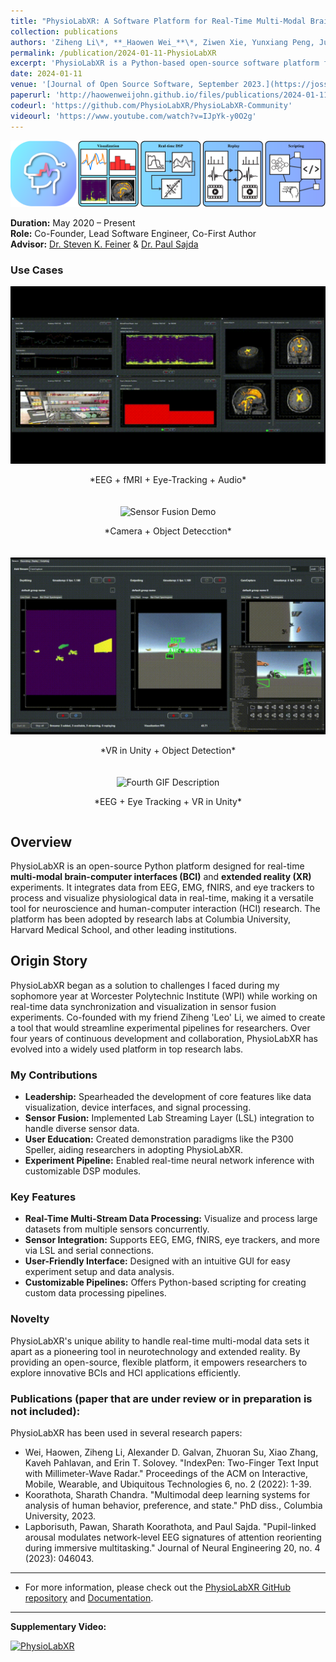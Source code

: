```yaml
---
title: "PhysioLabXR: A Software Platform for Real-Time Multi-Modal Brain-Computer Interfaces and Extended Reality Experiments"
collection: publications
authors: 'Ziheng Li\*, **_Haowen Wei_**\*, Ziwen Xie, Yunxiang Peng, June Pyo Suh, Steven Feiner, Paul Sajda'
permalink: /publication/2024-01-11-PhysioLabXR
excerpt: 'PhysioLabXR is a Python-based open-source software platform for neuroscience and human-computer interaction (HCI) experiments, enabling real-time and multi-modal physiological data processing. The platform supports a variety of sensors including EEG, fNIRS, and eye trackers, while offering tools for multi-stream visualization, real-time digital signal processing (DSP), and experiment recording. With native support for popular data transfer protocols such as Lab Streaming Layer (LSL) and ZeroMQ (ZMQ), PhysioLabXR facilitates seamless integration and control over experimental pipelines. This tool serves as a foundation for future BCI and HCI experiments, significantly benefiting the research community.'
date: 2024-01-11
venue: '[Journal of Open Source Software, September 2023.](https://joss.theoj.org/papers/10.21105/joss.05854)'
paperurl: 'http://haowenweijohn.github.io/files/publications/2024-01-11-PhysioLabXR.pdf'
codeurl: 'https://github.com/PhysioLabXR/PhysioLabXR-Community'
videourl: 'https://www.youtube.com/watch?v=IJpYk-y0O2g'
---
```


![TeaserImage](../images/publications/2024-01-11-PhysioLabXR-Teaser.png)

**Duration:** May 2020 – Present  
**Role:** Co-Founder, Lead Software Engineer, Co-First Author  
**Advisor:** [Dr. Steven K. Feiner](https://www.engineering.columbia.edu/faculty/steven-feiner) & [Dr. Paul Sajda](https://www.bme.columbia.edu/faculty/paul-sajda)


### Use Cases   

<div style="display: flex; flex-wrap: wrap; gap: 20px; justify-content: center;">

  <div style="flex: 1; min-width: 300px; text-align: center;">
    <img src="../images/publications/PhysioLabXR-fMRI-Demo.gif" alt="Real-time EEG Visualization" style="max-width: 100%; height: auto;">
    <p>*EEG + fMRI + Eye-Tracking + Audio*</p>
  </div>

  <div style="flex: 1; min-width: 300px; text-align: center;">
    <img src="../images/publications/PhysioLabXR-CameraObjectDetection-Demo.gif" alt="Sensor Fusion Demo" style="max-width: 100%; height: auto;">
    <p>*Camera + Object Detecction*</p>
  </div>

  <div style="flex: 1; min-width: 300px; text-align: center;">
    <img src="../images/publications/PhysioLabXR-UnityObjectDetection-Demo.gif" alt="Customizable DSP Modules" style="max-width: 100%; height: auto;">
    <p>*VR in Unity + Object Detection*</p>
  </div>

  <div style="flex: 1; min-width: 300px; text-align: center;">
    <img src="../images/publications/PhysioLabXR-Search-Demo.gif" alt="Fourth GIF Description" style="max-width: 100%; height: auto;">
    <p>*EEG + Eye Tracking + VR in Unity*</p>
  </div>

</div>



## Overview
PhysioLabXR is an open-source Python platform designed for real-time **multi-modal brain-computer interfaces (BCI)** and **extended reality (XR)** experiments. It integrates data from EEG, EMG, fNIRS, and eye trackers to process and visualize physiological data in real-time, making it a versatile tool for neuroscience and human-computer interaction (HCI) research. The platform has been adopted by research labs at Columbia University, Harvard Medical School, and other leading institutions.

## Origin Story
PhysioLabXR began as a solution to challenges I faced during my sophomore year at Worcester Polytechnic Institute (WPI) while working on real-time data synchronization and visualization in 
sensor fusion experiments. Co-founded with my friend Ziheng 'Leo' Li, we aimed to create a tool that would streamline experimental pipelines for researchers. Over four years of continuous development and collaboration, PhysioLabXR has evolved into a widely used platform in top research labs.


### My Contributions
- **Leadership:** Spearheaded the development of core features like data visualization, device interfaces, and signal processing.
- **Sensor Fusion:** Implemented Lab Streaming Layer (LSL) integration to handle diverse sensor data.
- **User Education:** Created demonstration paradigms like the P300 Speller, aiding researchers in adopting PhysioLabXR.
- **Experiment Pipeline:** Enabled real-time neural network inference with customizable DSP modules.

### Key Features
- **Real-Time Multi-Stream Data Processing:** Visualize and process large datasets from multiple sensors concurrently.
- **Sensor Integration:** Supports EEG, EMG, fNIRS, eye trackers, and more via LSL and serial connections.
- **User-Friendly Interface:** Designed with an intuitive GUI for easy experiment setup and data analysis.
- **Customizable Pipelines:** Offers Python-based scripting for creating custom data processing pipelines.

### Novelty
PhysioLabXR's unique ability to handle real-time multi-modal data sets it apart as a pioneering tool in neurotechnology and extended reality. By providing an open-source, flexible platform, it empowers researchers to explore innovative BCIs and HCI applications efficiently.

### Publications (paper that are under review or in preparation is not included):
PhysioLabXR has been used in several research papers:
- Wei, Haowen, Ziheng Li, Alexander D. Galvan, Zhuoran Su, Xiao Zhang, Kaveh Pahlavan, and Erin T. Solovey. "IndexPen: Two-Finger Text Input with Millimeter-Wave Radar." Proceedings of the ACM on Interactive, Mobile, Wearable, and Ubiquitous Technologies 6, no. 2 (2022): 1-39.
- Koorathota, Sharath Chandra. "Multimodal deep learning systems for analysis of human behavior, preference, and state." PhD diss., Columbia University, 2023.
- Lapborisuth, Pawan, Sharath Koorathota, and Paul Sajda. "Pupil-linked arousal modulates network-level EEG signatures of attention reorienting during immersive multitasking." Journal of Neural Engineering 20, no. 4 (2023): 046043.


---

* For more information, please check out the [PhysioLabXR GitHub repository](https://github.com/PhysioLabXR/PhysioLabXR-Community) and [Documentation](https://physiolabxrdocs.readthedocs.io/en/latest/).

---

**Supplementary Video:**

[![PhysioLabXR](https://img.youtube.com/vi/IJpYk-y0O2g/0.jpg)](https://www.youtube.com/watch?v=IJpYk-y0O2g)
